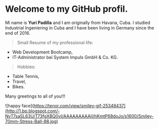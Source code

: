# Welcome to my GitHub profil.

Mi name is **Yuri Padilla** and I am originally from Havana, Cuba. I studied Industrial Ingeniering in Cuba and I have been living in Germany since the end of 2016.

> Small Resume of my professional life:
- Web Development Bootcamp,
- IT-Administrator bei System Impuls GmbH & Co. KG.

> Hobbies:
- Table Tennis,
- Travel,
- Bikes.

Many greetings to all of you!!!

![happy face](https://tenor.com/view/smiley-gif-25348437](http://1.bp.blogspot.com/-NvT7saSL63U/T73fgXBQ0vI/AAAAAAAAAjI/hKmtP68doJo/s1600/Smiley-70mm-Stress-Ball-88.jpg)
